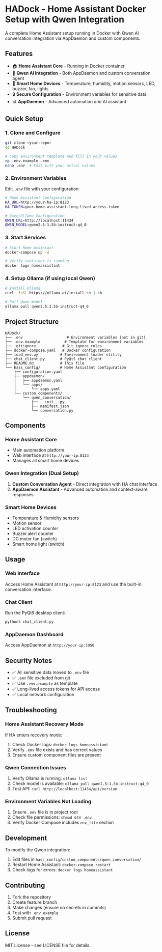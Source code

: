 # HADock - Home Assistant Docker Setup with Qwen Integration

A complete Home Assistant setup running in Docker with Qwen AI conversation integration via AppDaemon and custom components.

## Features

- 🏠 **Home Assistant Core** - Running in Docker container
- 🤖 **Qwen AI Integration** - Both AppDaemon and custom conversation agent
- 📱 **Smart Home Devices** - Temperature, humidity, motion sensors, LED, buzzer, fan, lights
- 🔒 **Secure Configuration** - Environment variables for sensitive data
- 📊 **AppDaemon** - Advanced automation and AI assistant

## Quick Setup

### 1. Clone and Configure

```bash
git clone <your-repo>
cd HADock

# Copy environment template and fill in your values
cp .env.example .env
nano .env  # Edit with your actual values
```

### 2. Environment Variables

Edit `.env` file with your configuration:

```bash
# Home Assistant Configuration
HA_URL=http://your-ha-ip:8123
HA_TOKEN=your-home-assistant-long-lived-access-token

# Qwen/Ollama Configuration  
QWEN_URL=http://localhost:11434
QWEN_MODEL=qwen2.5:1.5b-instruct-q4_0
```

### 3. Start Services

```bash
# Start Home Assistant
docker-compose up -d

# Verify container is running
docker logs homeassistant
```

### 4. Setup Ollama (if using local Qwen)

```bash
# Install Ollama
curl -fsSL https://ollama.ai/install.sh | sh

# Pull Qwen model
ollama pull qwen2.5:1.5b-instruct-q4_0
```

## Project Structure

```
HADock/
├── .env                    # Environment variables (not in git)
├── .env.example           # Template for environment variables
├── .gitignore            # Git ignore rules
├── docker-compose.yaml   # Docker configuration
├── load_env.py          # Environment loader utility
├── chat_client.py       # PyQt5 chat client
├── README.md            # This file
└── hass_config/         # Home Assistant configuration
    ├── configuration.yaml
    ├── appdaemon/
    │   ├── appdaemon.yaml
    │   └── apps/
    │       └── apps.yaml
    └── custom_components/
        └── qwen_conversation/
            ├── __init__.py
            ├── manifest.json
            └── conversation.py
```

## Components

### Home Assistant Core
- Main automation platform
- Web interface at `http://your-ip:8123`
- Manages all smart home devices

### Qwen Integration (Dual Setup)
1. **Custom Conversation Agent** - Direct integration with HA chat interface
2. **AppDaemon Assistant** - Advanced automation and context-aware responses

### Smart Home Devices
- Temperature & Humidity sensors
- Motion sensor
- LED activation counter
- Buzzer alert counter  
- DC motor fan (switch)
- Smart home light (switch)

## Usage

### Web Interface
Access Home Assistant at `http://your-ip:8123` and use the built-in conversation interface.

### Chat Client
Run the PyQt5 desktop client:
```bash
python3 chat_client.py
```

### AppDaemon Dashboard
Access AppDaemon at `http://your-ip:5050`

## Security Notes

- ✅ All sensitive data moved to `.env` file
- ✅ `.env` file excluded from git
- ✅ Use `.env.example` as template
- ✅ Long-lived access tokens for API access
- ✅ Local network configuration

## Troubleshooting

### Home Assistant Recovery Mode
If HA enters recovery mode:
1. Check Docker logs: `docker logs homeassistant`
2. Verify `.env` file exists and has correct values
3. Ensure custom component files are present

### Qwen Connection Issues
1. Verify Ollama is running: `ollama list`
2. Check model is available: `ollama pull qwen2.5:1.5b-instruct-q4_0`
3. Test API: `curl http://localhost:11434/api/version`

### Environment Variables Not Loading
1. Ensure `.env` file is in project root
2. Check file permissions: `chmod 644 .env`
3. Verify Docker Compose includes `env_file` section

## Development

To modify the Qwen integration:
1. Edit files in `hass_config/custom_components/qwen_conversation/`
2. Restart Home Assistant: `docker-compose restart`
3. Check logs for errors: `docker logs homeassistant`

## Contributing

1. Fork the repository
2. Create feature branch
3. Make changes (ensure no secrets in commits)
4. Test with `.env.example`
5. Submit pull request

## License

MIT License - see LICENSE file for details.
